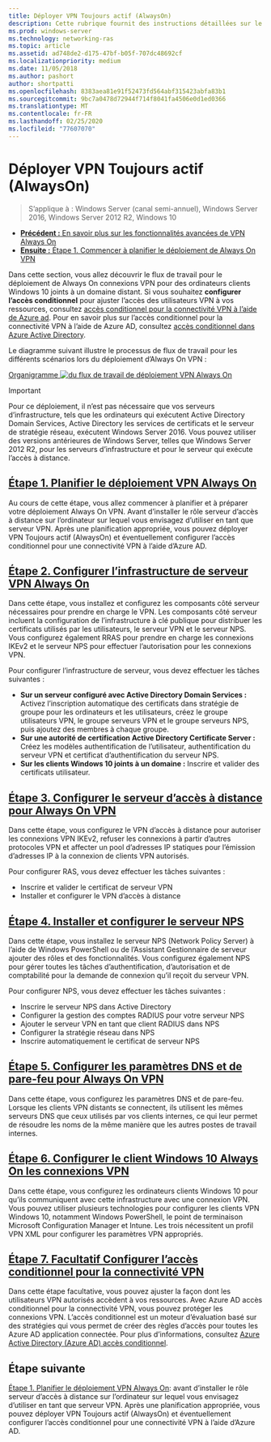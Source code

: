 ```yaml
---
title: Déployer VPN Toujours actif (AlwaysOn)
description: Cette rubrique fournit des instructions détaillées sur le déploiement de Always On VPN dans Windows Server 2016.
ms.prod: windows-server
ms.technology: networking-ras
ms.topic: article
ms.assetid: ad748de2-d175-47bf-b05f-707dc48692cf
ms.localizationpriority: medium
ms.date: 11/05/2018
ms.author: pashort
author: shortpatti
ms.openlocfilehash: 8383aea81e91f52473fd564abf315423abfa83b1
ms.sourcegitcommit: 9bc7a0478d72944f714f8041fa4506e0d1ed0366
ms.translationtype: MT
ms.contentlocale: fr-FR
ms.lasthandoff: 02/25/2020
ms.locfileid: "77607070"
---
```

# <a name="deploy-always-on-vpn"></a>Déployer VPN Toujours actif (AlwaysOn)

>S’applique à : Windows Server (canal semi-annuel), Windows Server 2016, Windows Server 2012 R2, Windows 10

- [**Précédent :** En savoir plus sur les fonctionnalités avancées de VPN Always On](always-on-vpn-adv-options.md)
- [**Ensuite :** Étape 1. Commencer à planifier le déploiement de Always On VPN](always-on-vpn-deploy-planning.md)

Dans cette section, vous allez découvrir le flux de travail pour le déploiement de Always On connexions VPN pour des ordinateurs clients Windows 10 joints à un domaine distant. Si vous souhaitez **configurer l’accès conditionnel** pour ajuster l’accès des utilisateurs VPN à vos ressources, consultez [accès conditionnel pour la connectivité VPN à l’aide de Azure ad](../../ad-ca-vpn-connectivity-windows10.md). Pour en savoir plus sur l’accès conditionnel pour la connectivité VPN à l’aide de Azure AD, consultez [accès conditionnel dans Azure Active Directory](https://docs.microsoft.com/azure/active-directory/active-directory-conditional-access-azure-portal). 

Le diagramme suivant illustre le processus de flux de travail pour les différents scénarios lors du déploiement d’Always On VPN :

[Organigramme ![du flux de travail de déploiement VPN Always On](../../../../media/Always-On-Vpn/always-on-vpn-deployment-workflow-sm.png)](../../../../media/Always-On-Vpn/always-on-vpn-deployment-workflow.png)

> [!IMPORTANT]
> Pour ce déploiement, il n’est pas nécessaire que vos serveurs d’infrastructure, tels que les ordinateurs qui exécutent Active Directory Domain Services, Active Directory les services de certificats et le serveur de stratégie réseau, exécutent Windows Server 2016. Vous pouvez utiliser des versions antérieures de Windows Server, telles que Windows Server 2012 R2, pour les serveurs d’infrastructure et pour le serveur qui exécute l’accès à distance.

## <a name="step-1-plan-the-always-on-vpn-deployment"></a>[Étape 1. Planifier le déploiement VPN Always On](always-on-vpn-deploy-planning.md)

Au cours de cette étape, vous allez commencer à planifier et à préparer votre déploiement Always On VPN. Avant d’installer le rôle serveur d’accès à distance sur l’ordinateur sur lequel vous envisagez d’utiliser en tant que serveur VPN. Après une planification appropriée, vous pouvez déployer VPN Toujours actif (AlwaysOn) et éventuellement configurer l’accès conditionnel pour une connectivité VPN à l’aide d’Azure AD.

## <a name="step-2-configure-the-always-on-vpn-server-infrastructure"></a>[Étape 2. Configurer l’infrastructure de serveur VPN Always On](vpn-deploy-server-infrastructure.md)

Dans cette étape, vous installez et configurez les composants côté serveur nécessaires pour prendre en charge le VPN. Les composants côté serveur incluent la configuration de l’infrastructure à clé publique pour distribuer les certificats utilisés par les utilisateurs, le serveur VPN et le serveur NPS.  Vous configurez également RRAS pour prendre en charge les connexions IKEv2 et le serveur NPS pour effectuer l’autorisation pour les connexions VPN.

Pour configurer l’infrastructure de serveur, vous devez effectuer les tâches suivantes :

- **Sur un serveur configuré avec Active Directory Domain Services :** Activez l’inscription automatique des certificats dans stratégie de groupe pour les ordinateurs et les utilisateurs, créez le groupe utilisateurs VPN, le groupe serveurs VPN et le groupe serveurs NPS, puis ajoutez des membres à chaque groupe.
- **Sur une autorité de certification Active Directory Certificate Server :** Créez les modèles authentification de l’utilisateur, authentification du serveur VPN et certificat d’authentification du serveur NPS.
- **Sur les clients Windows 10 joints à un domaine :** Inscrire et valider des certificats utilisateur.

## <a name="step-3-configure-the-remote-access-server-for-always-on-vpn"></a>[Étape 3. Configurer le serveur d’accès à distance pour Always On VPN](vpn-deploy-ras.md)

Dans cette étape, vous configurez le VPN d’accès à distance pour autoriser les connexions VPN IKEv2, refuser les connexions à partir d’autres protocoles VPN et affecter un pool d’adresses IP statiques pour l’émission d’adresses IP à la connexion de clients VPN autorisés.

Pour configurer RAS, vous devez effectuer les tâches suivantes :

- Inscrire et valider le certificat de serveur VPN
- Installer et configurer le VPN d’accès à distance

## <a name="step-4-install-and-configure-the-nps-server"></a>[Étape 4. Installer et configurer le serveur NPS](vpn-deploy-nps.md)

Dans cette étape, vous installez le serveur NPS (Network Policy Server) à l’aide de Windows PowerShell ou de l’Assistant Gestionnaire de serveur ajouter des rôles et des fonctionnalités. Vous configurez également NPS pour gérer toutes les tâches d’authentification, d’autorisation et de comptabilité pour la demande de connexion qu’il reçoit du serveur VPN.

Pour configurer NPS, vous devez effectuer les tâches suivantes :

- Inscrire le serveur NPS dans Active Directory
- Configurer la gestion des comptes RADIUS pour votre serveur NPS
- Ajouter le serveur VPN en tant que client RADIUS dans NPS
- Configurer la stratégie réseau dans NPS
- Inscrire automatiquement le certificat de serveur NPS

## <a name="step-5-configure-dns-and-firewall-settings-for-always-on-vpn"></a>[Étape 5. Configurer les paramètres DNS et de pare-feu pour Always On VPN](vpn-deploy-dns-firewall.md)

Dans cette étape, vous configurez les paramètres DNS et de pare-feu. Lorsque les clients VPN distants se connectent, ils utilisent les mêmes serveurs DNS que ceux utilisés par vos clients internes, ce qui leur permet de résoudre les noms de la même manière que les autres postes de travail internes. 

## <a name="step-6-configure-windows-10-client-always-on-vpn-connections"></a>[Étape 6. Configurer le client Windows 10 Always On les connexions VPN](vpn-deploy-client-vpn-connections.md)

Dans cette étape, vous configurez les ordinateurs clients Windows 10 pour qu’ils communiquent avec cette infrastructure avec une connexion VPN. Vous pouvez utiliser plusieurs technologies pour configurer les clients VPN Windows 10, notamment Windows PowerShell, le point de terminaison Microsoft Configuration Manager et Intune. Les trois nécessitent un profil VPN XML pour configurer les paramètres VPN appropriés.

## <a name="step-7-optional-configure-conditional-access-for-vpn-connectivity"></a>[Étape 7. Facultatif Configurer l’accès conditionnel pour la connectivité VPN](../../ad-ca-vpn-connectivity-windows10.md)

Dans cette étape facultative, vous pouvez ajuster la façon dont les utilisateurs VPN autorisés accèdent à vos ressources. Avec Azure AD accès conditionnel pour la connectivité VPN, vous pouvez protéger les connexions VPN. L’accès conditionnel est un moteur d’évaluation basé sur des stratégies qui vous permet de créer des règles d’accès pour toutes les Azure AD application connectée. Pour plus d’informations, consultez [Azure Active Directory (Azure AD) accès conditionnel](https://docs.microsoft.com/azure/active-directory/active-directory-conditional-access-azure-portal).

## <a name="next-step"></a>Étape suivante

[Étape 1. Planifier le déploiement VPN Always On](always-on-vpn-deploy-planning.md): avant d’installer le rôle serveur d’accès à distance sur l’ordinateur sur lequel vous envisagez d’utiliser en tant que serveur VPN. Après une planification appropriée, vous pouvez déployer VPN Toujours actif (AlwaysOn) et éventuellement configurer l’accès conditionnel pour une connectivité VPN à l’aide d’Azure AD.  
